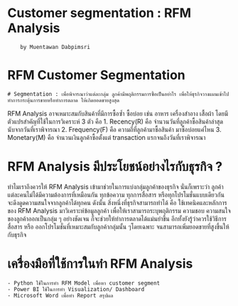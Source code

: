 
# Customer segmentation : RFM Analysis
		by Muentawan Dabpimsri 

# RFM Customer Segmentation
 	# Segmentation : เพื่อพิจารณาว่าแต่ละกลุ่ม ลูกค้ามีพฤติกรรมการซื้อเป็นอย่าไร เพื่อให้ธุรกิจวางแผนเข้าไปทำการกระตุ้นการขายหรือทำการตลาด ให้เกิดยอดขายสูงสุด 
RFM Analysis อาจเหมาะสมกับสินค้าที่มีการซื้อซ้ำ ซื้อบ่อย เช่น อาหาร เครื่องสำอาง เสื้อผ้า 
โดยมีตัวแปรสำคัญที่ใช้ในการวิเคราะห์ 3 ตัว คือ 
 	1. Recency(R) คือ จำนวนวันที่ลูกค้าซื้อสินค้าล่าสุด นับจากวันที่เราพิจารณา
 	2. Frequency(F) คือ ความถี่ที่ลูกค้ามาซื้อสินค้า มาซื้อบ่อยแค่ไหน
 	3. Monetary(M) คือ จำนวนเงินลูกค้าซื้อตั้งแต่ transaction แรกจนถึงวันที่เราพิจารณา  
                                            
# RFM Analysis มีประโยชน์อย่างไรกับธุรกิจ ?
ทำไมเราถึงควรให้ RFM Analysis เข้ามาช่วยในการแบ่งกลุ่มลูกค้าของธุรกิจ 
นั่นก็เพราะว่า ลูกค้าแต่ละคนไม่ได้มีความต้องการที่เหมือนกัน 
ทุกข้อความ ทุกการสื่อสาร หรือทุกโปรโมชั่นแบบเดียวกัน จะดึงดูดความสนใจจากลูกค้าได้ทุกคน
ดังนั้น สิ่งหนึ่งที่ธุรกิจสามารถทำได้ คือ ใช้เทคนิคและหลักการของ RFM Analysis มาวิเคราะห์ข้อมูลลูกค้า เพื่อให้เราสามารถระบุพฤติกรรม  ความชอบ ความสนใจของลูกค้าออกเป็นกลุ่ม ๆ อย่างชัดเจน 
ก็จะช่วยให้ทำการตลาดได้แม่นยำขึ้น อีกทั้งยังรู้ว่าควรใช้วิธีการสื่อสาร หรือ ออกโปรโมชั่นที่เหมาะสมกับลูกค้ากลุ่มนั้น ๆโดยเฉพาะ จนสามารถเพิ่มยอดขายที่สูงขึ้นให้กับธุรกิจ

# เครื่องมือที่ใช้การในทำ RFM Analysis 
	- Python ใช้ในการทำ RFM Model เพื่อหา customer segment
	- Power BI ใช้ในการทำ Visualization/ Dashboard 
	- Microsoft Word เพื่อทำ Report สรุปผล

